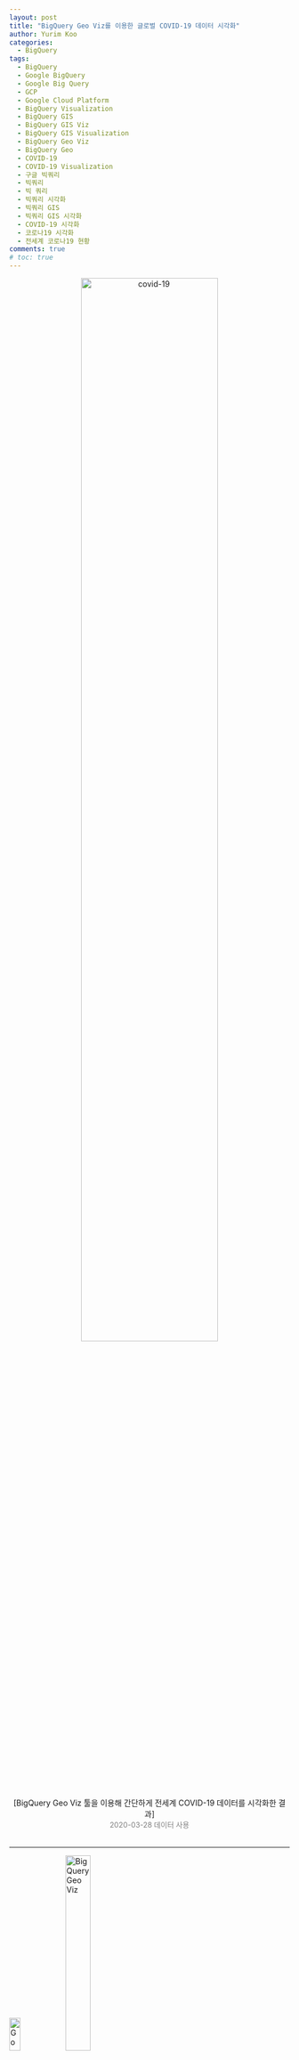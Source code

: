 ```yaml
---
layout: post
title: "BigQuery Geo Viz를 이용한 글로벌 COVID-19 데이터 시각화"
author: Yurim Koo
categories:
  - BigQuery
tags:
  - BigQuery
  - Google BigQuery
  - Google Big Query
  - GCP
  - Google Cloud Platform
  - BigQuery Visualization
  - BigQuery GIS 
  - BigQuery GIS Viz
  - BigQuery GIS Visualization
  - BigQuery Geo Viz
  - BigQuery Geo 
  - COVID-19
  - COVID-19 Visualization
  - 구글 빅쿼리
  - 빅쿼리
  - 빅 쿼리 
  - 빅쿼리 시각화
  - 빅쿼리 GIS 
  - 빅쿼리 GIS 시각화 
  - COVID-19 시각화
  - 코로나19 시각화
  - 전세계 코로나19 현황
comments: true
# toc: true
---
```



<center><img src="/assets/img/bq-geo-viz/9.png" width="70%" height="70%"  title="covid-19" alt="covid-19" style="display: inline;"></center>

<center>[BigQuery Geo Viz 툴을 이용해 간단하게 전세계 COVID-19 데이터를 시각화한 결과]</center>
<center><font size="2" color="grey">2020-03-28 데이터 사용</font></center>

<br>

-----

<img src="/assets/img/bq-geo-viz/0.png" width="20%" height="59px" title="Google BigQuery" alt="Google BigQuery" style="display: inline;"><img src="/assets/img/bq-geo-viz/1.png" width="30%" height="30%" title="BigQuery Geo Viz" alt="BigQuery Geo Viz" style="display: inline;">

Google Cloud Platform에서 제공하는 서버리스 데이터 웨어하우스인 '빅 쿼리(Big Query)'의  
지리공간 데이터 시각화를 제공하는 웹 툴인 **BigQuery Geo Viz**에 대해 소개하고,  
전세계의 코로나19(COVID-19) 현황을 시각화 해보도록 하겠습니다.

<br>


### BigQuery GIS

------

- BigQuery는 GIS 기능이 내장된 유일한 클라우드 데이터 웨어하우스
- WKT(Well-Known-Text), WKB(Well-Known Binary), GeoJSON 형식의 임의의 점, 선, 다각형, 다중 다각형을 지원

위와 같은 특징 때문에 BigQuery를 이용한 GIS 데이터를 다루는게 용이합니다.  


> **(참고) WKT, WKB, GeoJSON?**
> - WKT: 점, 선, 다각형이나 점, 선, 다각형 컬렉션을 사용하여 개별 도형 모양을 기술하는 텍스트 형식  
ex) `POINT(-121 41)` 
> - WKB: WKT 형식의 바이너리 버전 
> - GeoJSON: WKT 보다 복잡한 JSON 기반 형식으로 도형과 공간 지형지물을 나타냄  
ex) `{ "type": "Point", "coordinates": [-121,41] }`


<br>

### BigQuery GIS 데이터 시각화 

-----

빅쿼리 GIS 데이터를 시각화 할 수 있는 툴의 종류는 아래와 같습니다. 
- BigQuery Geo Viz
- Google Earth Engine
- Jupyter 메모장(GeoJSON 확장 프로그램을 통해)

이 중, BigQuery Geo Viz에 대해 자세히 알아보겠습니다.  

<br>

### BigQuery Geo Viz

-----

[BigQuery Geo Viz 웹 툴 바로가기](https://bigquerygeoviz.appspot.com/?hl=ko) 
- Google Maps API를 사용하여 BigQuery의 지리 공간 데이터를 시각화하는 웹 도구

<img src="/assets/img/bq-geo-viz/2.png" title="BigQuery Geo Viz" alt="BigQuery Geo Viz" style="display: inline;">

- 화면 구성
    - (좌) GIS 데이터 조작 
        1. Query
            - BigQuery에 저장된 데이터에 대해 바로 SQL을 실행할 수 있습니다.
            - SQL에 대한 결과가 시각화되어 간편하게 사용할 수 있습니다.
        2. Data
            - 시각화 대상의 데이터가 표시됩니다.
        3. Style
            - 시각화에 대한 스타일을 지정할 수 있습니다.
    - (우) 지도 뷰
        - 시각화 결과가 표시되는 유동적인 지도가 존재합니다.
        - 확대/축소 기능, 위성 사진으로 변경, 거리뷰, 캡쳐 등의 기능이 지원됩니다.

<br>

### COVID-19 데이터로 시각화를 해보자 

---- 

#### Google BigQuery Public Data를 이용하기 

<img src="/assets/img/bq-geo-viz/3.png" title="BigQuery Public Data" alt="BigQuery Public Data" style="display: inline;">

BigQuery Public Data에 올라와 있는 수많은 데이터를 가지고 실습을 해볼 수 있습니다.  
그 중, Johns Hopkins University Center for Systems Science and Engineering (JHU CSSE)에서 제공하는  
**COVID-19(covid19_jhu_csse)** 데이터 셋을 활용해보겠습니다.

<br> 

#### 코로나19(COVID-19) 데이터 개요 

<img src="/assets/img/bq-geo-viz/4.png" width="30%" height="30%" title="COVID-19" alt="COVID-19" style="display: inline;">

**covid10_jhu_csse** 데이터 셋은 COVID-19의 영향을 받은 모든 국가의 확진, 사망 및 회복 데이터가 담겨 있습니다.  
이 데이터는 해당 국가 또는 주에서 집계되어 구성되어 있고, 매일 업데이트 됩니다.  

데이터 셋에는 총 4개의 테이블이 존재합니다.

- confirmed_cases: 확진자 케이스
- deaths: 사망 케이스
- recovered_cases: 회복 케이스
- summary: 요약 

이 중, `summary` 테이블을 사용하도록 하겠습니다.

<img src="/assets/img/bq-geo-viz/5.png" width="30%" height="30%" title="summary schema" alt="summary schema" style="display: inline;">

국가, 주 정보와 위경도, 요약 집계 날짜, 확진자, 회복자, 사망자 수가 요약되어 있습니다.  

<br>

#### 데이터 전처리 

`summary` 테이블의 데이터는 
- 업데이트 될 때마다 요약 집계 행이 추가됨 
- 국가별 위경도가 단일인 경우와 아닌 경우가 혼재되어 있음 

그렇기 때문에 
- 가장 최신 날짜의 요약 집계만 사용 
- 각 국가별 최대 확진 수를 보유하고 있는 위경도만 사용 
    - 국가별 위경도를 보정하는 방법은 다양한데, 이 포스트에서는 간단한 방법을 사용합니다. 추가적인 보정 방법은 추후 포스팅하도록 하겠습니다!
    - 다른 방법으로 보정하고 싶을 때 보면 좋을 참고 함수: [ST_CENTROID_AGG](https://cloud.google.com/bigquery/docs/reference/standard-sql/geography_functions#st_centroid_agg)

쿼리에 3가지의 전처리를 하도록 하겠습니다.
- 가장 최신 날짜의 요약 집계만 사용 → **`WHERE` 절로 날짜 필터링**
- 각 국가별 최대 확진 수만 사용 → **`ROW_NUMBERS()` 함수 이용**
    - `ROW_NUMBERS() OVER ()` 
        - 행 번호를 매겨줌 
        - OVER() 절에 ORDER BY를 사용하지 않으면 순서가 보장되지 않음

**최종 사용할 쿼리**  
<pre><code>WITH s1 AS (
  SELECT 
    ROW_NUMBER() OVER (ORDER BY country_region, confirmed) id, *
  FROM `bigquery-public-data.covid19_jhu_csse.summary` 
  WHERE date = '2020-03-28'
  )  

SELECT s1.country_region, s1.location_geom, confirmed
FROM s1
INNER JOIN (
  SELECT country_region, MAX(id) id
  FROM s1
  GROUP BY country_region
  ) s2
ON s1.id = s2.id
</code></pre>

<br>

#### BigQuery Geo Viz로 시각화 

**1. Query**

<img src="/assets/img/bq-geo-viz/6.png" title="run query" alt="run query" style="display: inline;">

위에서 만든 쿼리를 BigQuery Geo Viz의 Query 란에 넣고 RUN을 합니다.  
각 국가별 작은 점으로 표현되는 것을 확인할 수 있습니다.  

**2. Data**

<img src="/assets/img/bq-geo-viz/7.png" title="show result" alt="show result" style="display: inline;">

Show Result 버튼을 누르면 쿼리의 결과를 보여줍니다.

**3. Style**

<img src="/assets/img/bq-geo-viz/8.png" title="add style" alt="add style" style="display: inline;">

Add Style 버튼을 누르면 시각화 옵션을 변경할 수 있습니다.  

- `fillColor`: 다각형 또는 점의 채우기 색상
- `fillOpacity`: 다각형 또는 점의 채우기 불투명도. 값은 0(투명)에서 1(불투명) 사이의 범위여야 함 
- `strokeColor`: 다각형 또는 선의 획이나 윤곽선 색상
- `strokeOpacity`: 다각형 또는 선의 획이나 윤곽선 불투명도. 값은 0(투명)에서 1(불투명) 사이의 범위여야 함
- `strokeWeight`: 다각형 또는 선의 획 또는 윤곽선 너비(픽셀 단위)
- `circleRadius`: 점을 나타내는 원의 반지름(픽셀 단위)

각 스타일마다 모든 결과에 적용되는 '글로벌(Global) 값' 또는 각 결과 행의 데이터에 따라 상대적으로 적용되는 '데이터 기반(Data Driven) 값'이 지정됩니다.  

데이터 기반(Data Driven) 값의 경우 결과를 결정하는 데 다음이 사용됩니다.

- `function`: 필드 값에서 스타일 값을 계산하는 데 사용되는 함수
    - `identity`: 각 필드의 데이터 값이 스타일 값으로 사용
    - `categorical`: 도메인에 나열된 각 필드의 데이터 값이 범위 내의 해당 스타일과 일대일로 매핑
    - `interval`: 각 필드의 데이터 값이 도메인에서 가장 가까운 값으로 내림된 후 범위 내의 스타일로 스타일링
    - `linear`: 각 필드의 데이터 값이 도메인의 여러 값에 대하여 선형으로 보간된 후 범위 내의 해당 스타일의 혼합으로 스타일이 지정
- `field`: 데이터에서 지정된 필드가 스타일 지정 함수의 입력으로 사용
- `domain`: 필드의 샘플 입력 값의 순서가 지정된 목록입니다. 샘플 입력(도메인)은 지정한 함수에 따라 샘플 출력(범위)과 페어링되고 모든 입력의 스타일 값을 유추하는 데 사용됩니다(도메인에 나열되지 않은 값까지 포함). 도메인의 값은 시각화할 필드의 값과 유형(텍스트, 숫자 등)이 동일해야 합니다.
- `range`: 스타일 규칙의 샘플 출력 값의 목록입니다. 범위의 값은 제어할 스타일 속성과 유형(색상 또는 숫자)이 동일해야 합니다. 예를 들어 fillColor 속성 범위에는 색상만 포함해야 합니다.

**시각화 결과**

<img src="/assets/img/bq-geo-viz/9.png" title="final viz" alt="final viz" style="display: inline;">

- `fillOpacity` 0.5로 설정 (global)
- `circleRadius` 
    - Funtion: `linear`
    - Field: `confirmed` (확진자 수)
    - Domain: 1000 ~ 121478(max)
    - Range: 50000 ~ 2000000 (세계 지도로 봤을 때 점의 크기가 명확하게 보이게 하기 위하여)

미국과 유럽이 발생지인 중국을 넘어섰네요.  
빨리 코로나가 끝났으면 좋겠습니다. ㅠ_ㅠ (이제 곧 벚꽃 시즌...🌸)

<br>

-----

BigQuery Geo Viz 툴을 이용하여 간단하게 데이터 시각화를 해보았습니다.  
아주 다양한 기능은 제공하고 있진 않아서  
EDA 등 간단하게 데이터 분포를 확인할 때 이용하면 좋을 것 같습니다.  

<br>

**참고 자료**
- [BigQuery GIS 시작하기](https://cloud.google.com/bigquery/docs/gis-getting-started?hl=ko)
- [BigQuery GIS 데이터 시각화](https://cloud.google.com/bigquery/docs/gis-visualize?hl=ko)

<br>